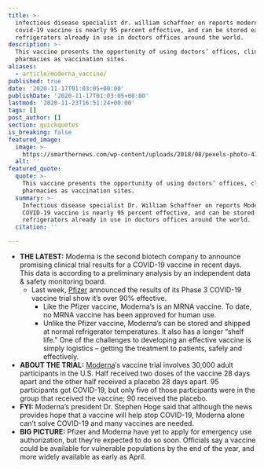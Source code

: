 ```yaml
---
title: >-
  infectious disease specialist dr. william schaffner on reports moderna's
  covid-19 vaccine is nearly 95 percent effective, and can be stored easily in
  refrigerators already in use in doctors offices around the world.
description: >-
  This vaccine presents the opportunity of using doctors’ offices, clinics and
  pharmacies as vaccination sites.
aliases:
  - article/moderna_vaccine/
published: true
date: '2020-11-17T01:03:05+00:00'
publishDate: '2020-11-17T01:03:05+00:00'
lastmod: '2020-11-23T16:51:24+00:00'
tags: []
post_author: []
section: quickquotes
is_breaking: false
featured_image:
  image: >-
    https://smarthernews.com/wp-content/uploads/2018/08/pexels-photo-415816-e1586034030296.jpeg
  alt: ''
featured_quote:
  quote: >-
    This vaccine presents the opportunity of using doctors’ offices, clinics and
    pharmacies as vaccination sites.
  summary: >-
    Infectious disease specialist Dr. William Schaffner on reports Moderna’s
    COVID-19 vaccine is nearly 95 percent effective, and can be stored easily in
    refrigerators already in use in doctors offices around the world.
  citation: ''

---
```

*   **THE LATEST:** Moderna is the second biotech company to announce promising clinical trial results for a COVID-19 vaccine in recent days. This data is according to a preliminary analysis by an independent data & safety monitoring board.
    *   Last week, [Pfizer](\"https://smarthernews.com/hope-and-reality-covid19/\") announced the results of its Phase 3 COVID-19 vaccine trial show it’s over 90% effective.
        *   Like the Pfizer vaccine, Moderna’s is an MRNA vaccine. To date, no MRNA vaccine has been approved for human use.
        *   Unlike the Pfizer vaccine, Moderna’s can be stored and shipped at normal refrigerator temperatures. It also has a longer “shelf life.” One of the challenges to developing an effective vaccine is simply logistics – getting the treatment to patients, safely and effectively.
*   **ABOUT THE TRIAL:** [Moderna](\"https://investors.modernatx.com/news-releases/news-release-details/modernas-covid-19-vaccine-candidate-meets-its-primary-efficacy\")‘s vaccine trial involves 30,000 adult participants in the U.S. Half received two doses of the vaccine 28 days apart and the other half received a placebo 28 days apart. 95 participants got COVID-19, but only five of those participants were in the group that received the vaccine; 90 received the placebo.
*   **FYI:** Moderna’s president Dr. Stephen Hoge said that although the news provides hope that a vaccine will help stop COVID-19, Moderna alone can’t solve COVID-19 and many vaccines are needed.
*   **BIG PICTURE:** Pfizer and Moderna have yet to apply for emergency use authorization, but they’re expected to do so soon. Officials say a vaccine could be available for vulnerable populations by the end of the year, and more widely available as early as April.
